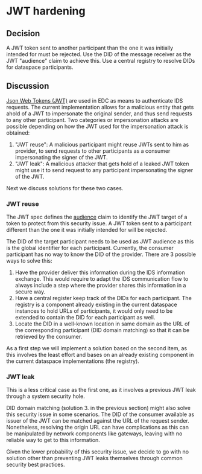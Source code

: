 # JWT hardening

## Decision

A JWT token sent to another participant than the one it was initially intended for must be rejected. Use the DID of the message receiver as the JWT "audience" claim to achieve this. Use a central registry to resolve DIDs for dataspace participants. 

## Discussion

[Json Web Tokens (JWT)](https://datatracker.ietf.org/doc/html/rfc7519) are used in EDC as means to authenticate IDS requests. The current implementation allows for a malicious entity that gets ahold of a JWT to impersonate the original sender, and thus send requests to any other participant. Two categories or impersonation attacks are possible depending on how the JWT used for the impersonation attack is obtained:

1. "JWT reuse": A malicious participant might reuse JWTs sent to him as provider, to send requests to other participants as a consumer impersonating the signer of the JWT.
2. "JWT leak": A malicious attacker that gets hold of a leaked JWT token might use it to send request to any participant impersonating the signer of the JWT.
 
Next we discuss solutions for these two cases.

### JWT reuse

The JWT spec defines the [audience](https://datatracker.ietf.org/doc/html/rfc7519#section-4.1.3) claim to identify the JWT target of a token to protect from this security issue. A JWT token sent to a participant different than the one it was initially intended for will be rejected.

The DID of the target participant needs to be used as JWT audience as this is the global identifier for each participant. Currently, the consumer participant has no way to know the DID of the provider. There are 3 possible ways to solve this:

1. Have the provider deliver this information during the IDS information exchange. This would require to adapt the IDS communication flow to always include a step where the provider shares this information in a secure way.
2. Have a central register keep track of the DIDs for each participant. The registry is a component already existing in the current dataspace instances to hold URLs of participants, it would only need to be extended to contain the DID for each participant as well.
3. Locate the DID in a well-known location in same domain as the URL of the corresponding participant (DID domain matching) so that it can be retrieved by the consumer.

As a first step we will implement a solution based on the second item, as this involves the least effort and bases on an already existing component in the current dataspace implementations (the registry).

### JWT leak

This is a less critical case as the first one, as it involves a previous JWT leak through a system security hole.

DID domain matching (solution 3. in the previous section) might also solve this security issue in some scenarios. The DID of the consumer available as issuer of the JWT can be matched against the URL of the request sender. Nonetheless, resolving the origin URL can have complications as this can be manipulated by network components like gateways, leaving with no reliable way to get to this information.

Given the lower probability of this security issue, we decide to go with no solution other than preventing JWT leaks themselves through common security best practices. 